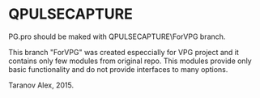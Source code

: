 QPULSECAPTURE	
=========================================================================================

PG.pro should be maked with QPULSECAPTURE\ForVPG branch.

This branch "ForVPG" was created especcially for VPG project and it contains only
few modules from original repo. This modules provide only basic functionality and do not
provide interfaces to many options.

Taranov Alex, 2015.


